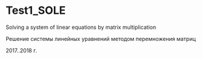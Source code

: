 # Test1_SOLE
Solving a system of linear equations by matrix multiplication

Решение системы линейных уравнений методом перемножения матриц

2017..2018 г.
